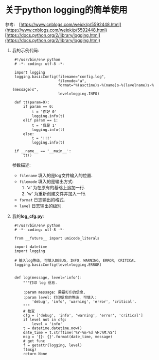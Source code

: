 关于python logging的简单使用
==  

参考:　[https://www.cnblogs.com/weiok/p/5592448.html](https://www.cnblogs.com/weiok/p/5592448.html)  
[https://docs.python.org/2/library/logging.html](https://docs.python.org/2/library/logging.html)

1. 我的示例代码:  

        #!/usr/bin/env python
        # -*- coding: utf-8 -*-

        import logging
        logging.basicConfig(filename="config.log",
                            filemode="a",
                            format="%(asctime)s-%(name)s-%(levelname)s-%(message)s",
                            level=logging.INFO)

        def tt(param=0):
            if param == 0:
                t = '你好 0'
                logging.info(t)
            elif param == 1:
                t = '我是 1'
                logging.info(t)
            else:
                t = '!!!'
                logging.info(t)

        if __name__ == '__main__':
            tt()

   参数描述:  
    * `filename` 填入的是log文件输入的位置.  
    * `filemode` 填入的是输出方式:  
       1. 'a' 为在原有的基础上追加一行.  
       2. 'w' 为重新创建文件并加入一行.
    * `format` 日志输出的格式.
    * `level` 日志输出的级别.

2. 我的**log_cfg.py**:  

        #!/usr/bin/env python
        # -*- coding: utf-8 -*-

        from __future__ import unicode_literals

        import datetime
        import logging

        # 输入log等级, 可填入DEBUG, INFO, WARNING, ERROR, CRITICAL
        logging.basicConfig(level=logging.ERROR)


        def log(message, level='info'):
            """打印 log 信息.

            :param message: 需要打印的信息.  
            :param level: 打印信息的等级. 可填入:
                'debug', 'info', 'warning', 'error', 'critical'.
            """
            # 检查
            cfg = ['debug', 'info', 'warning', 'error', 'critical']
            if level not in cfg:
                level = 'info'
            t = datetime.datetime.now()
            date_time = t.strftime('%Y-%m-%d %H:%M:%S')
            msg = '{}: {}'.format(date_time, message)
            # get func
            f = getattr(logging, level)
            f(msg)
            return None
